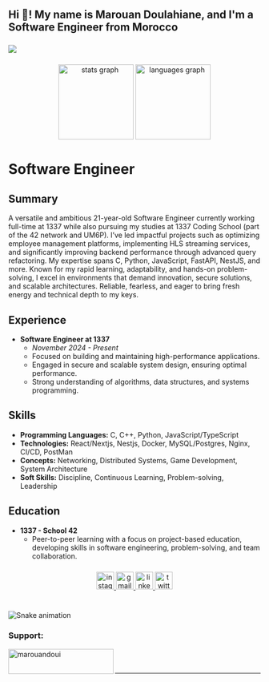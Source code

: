 <h2 align="left">Hi 👋! My name is Marouan Doulahiane, and I'm a Software Engineer from Morocco</h2>

###

<div align="left">
  <img src="https://visitor-badge.laobi.icu/badge?page_id=MarouanDoulahiane.MarouanDoulahiane&"  />
</div>

###

<div align="center">
  <img src="https://github-readme-stats.vercel.app/api?username=MarouanDoulahiane&hide_title=false&hide_rank=false&show_icons=true&include_all_commits=true&count_private=true&disable_animations=false&theme=jolly&locale=en&hide_border=false" height="150" alt="stats graph"  />
  <img src="https://github-readme-stats.vercel.app/api/top-langs?username=MarouanDoulahiane&locale=en&hide_title=false&layout=compact&card_width=320&langs_count=5&theme=jolly&hide_border=false" height="150" alt="languages graph"  />
</div>

###

# Software Engineer

## Summary
A versatile and ambitious 21-year-old Software Engineer currently working full-time at 1337 while also pursuing my studies at 1337 Coding School (part of the 42 network and UM6P). I’ve led impactful projects such as optimizing employee management platforms, implementing HLS streaming services, and significantly improving backend performance through advanced query refactoring. My expertise spans C, Python, JavaScript, FastAPI, NestJS, and more. Known for my rapid learning, adaptability, and hands-on problem-solving, I excel in environments that demand innovation, secure solutions, and scalable architectures. Reliable, fearless, and eager to bring fresh energy and technical depth to my keys.

## Experience
- **Software Engineer at 1337**
  - *November 2024 - Present*
  - Focused on building and maintaining high-performance applications.
  - Engaged in secure and scalable system design, ensuring optimal performance.
  - Strong understanding of algorithms, data structures, and systems programming.

## Skills
- **Programming Languages:** C, C++, Python, JavaScript/TypeScript
- **Technologies:** React/Nextjs, Nestjs, Docker, MySQL/Postgres, Nginx, CI/CD, PostMan
- **Concepts:** Networking, Distributed Systems, Game Development, System Architecture
- **Soft Skills:** Discipline, Continuous Learning, Problem-solving, Leadership

## Education
- **1337 - School 42**
  - Peer-to-peer learning with a focus on project-based education, developing skills in software engineering, problem-solving, and team collaboration.

###

<div align="center">
  <a href="https://www.instagram.com/lpipx/" target="_blank">
    <img src="https://img.shields.io/static/v1?message=Instagram&logo=instagram&label=&color=E4405F&logoColor=white&labelColor=&style=for-the-badge" height="35" alt="instagram logo"  />
  </a>
  <a href="mailto:marouandoulahiane@gmail.com" target="_blank">
    <img src="https://img.shields.io/static/v1?message=Gmail&logo=gmail&label=&color=D14836&logoColor=white&labelColor=&style=for-the-badge" height="35" alt="gmail logo"  />
  </a>
  <a href="https://linkedin.com/in/marouan-doulahiane" target="_blank">
    <img src="https://img.shields.io/static/v1?message=LinkedIn&logo=linkedin&label=&color=0077B5&logoColor=white&labelColor=&style=for-the-badge" height="35" alt="linkedin logo"  />
  </a>
  <a href="https://twitter.com/doulahiane" target="_blank">
    <img src="https://img.shields.io/static/v1?message=Twitter&logo=twitter&label=&color=1DA1F2&logoColor=white&labelColor=&style=for-the-badge" height="35" alt="twitter logo"  />
  </a>
</div>

###

<br clear="both">

<img src="https://profile-readme-generator.com/assets/snake.svg" alt="Snake animation" />

<h3 align="left">Support:</h3>
<p><a href="https://www.buymeacoffee.com/marouandoui"> <img align="left" src="https://cdn.buymeacoffee.com/buttons/v2/default-yellow.png" height="50" width="210" alt="marouandoui" /></a></p><br><br>

****
###
